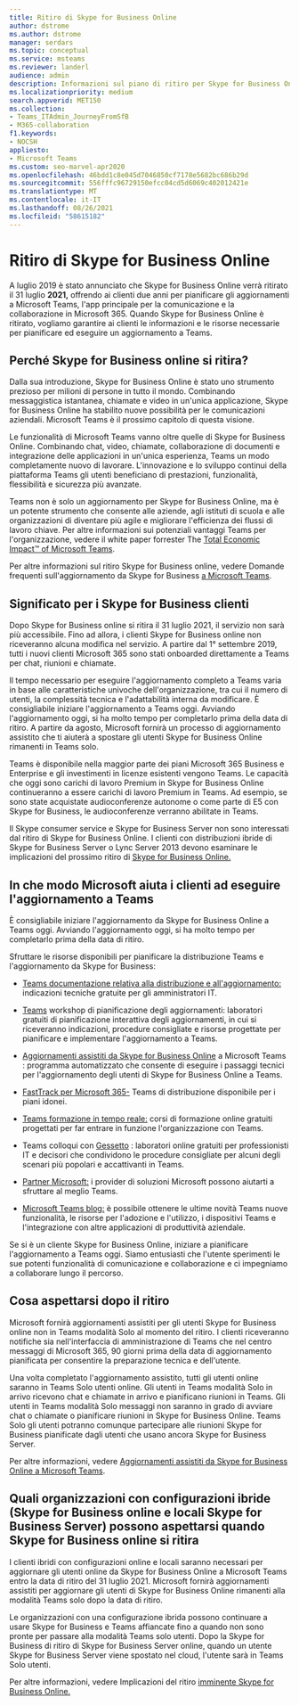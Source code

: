 ```yaml
---
title: Ritiro di Skype for Business Online
author: dstrome
ms.author: dstrome
manager: serdars
ms.topic: conceptual
ms.service: msteams
ms.reviewer: landerl
audience: admin
description: Informazioni sul piano di ritiro per Skype for Business Online e su come Microsoft aiuta i clienti a eseguire la migrazione a Teams.
ms.localizationpriority: medium
search.appverid: MET150
ms.collection:
- Teams_ITAdmin_JourneyFromSfB
- M365-collaboration
f1.keywords:
- NOCSH
appliesto:
- Microsoft Teams
ms.custom: seo-marvel-apr2020
ms.openlocfilehash: 46bdd1c8e045d7046850cf7178e5682bc686b29d
ms.sourcegitcommit: 556fffc96729150efcc04cd5d6069c402012421e
ms.translationtype: MT
ms.contentlocale: it-IT
ms.lasthandoff: 08/26/2021
ms.locfileid: "58615182"
---
```

# <a name="skype-for-business-online-retirement"></a>Ritiro di Skype for Business Online

A luglio 2019 è stato annunciato che Skype for Business Online verrà ritirato il 31 luglio **2021,** offrendo ai clienti due anni per pianificare gli aggiornamenti a Microsoft Teams, l'app principale per la comunicazione e la collaborazione in Microsoft 365. Quando Skype for Business Online è ritirato, vogliamo garantire ai clienti le informazioni e le risorse necessarie per pianificare ed eseguire un aggiornamento a Teams.

## <a name="why-is-skype-for-business-online-retiring"></a>Perché Skype for Business online si ritira?

Dalla sua introduzione, Skype for Business Online è stato uno strumento prezioso per milioni di persone in tutto il mondo. Combinando messaggistica istantanea, chiamate e video in un'unica applicazione, Skype for Business Online ha stabilito nuove possibilità per le comunicazioni aziendali. Microsoft Teams è il prossimo capitolo di questa visione.

Le funzionalità di Microsoft Teams vanno oltre quelle di Skype for Business Online. Combinando chat, video, chiamate, collaborazione di documenti e integrazione delle applicazioni in un'unica esperienza, Teams un modo completamente nuovo di lavorare. L'innovazione e lo sviluppo continui della piattaforma Teams gli utenti beneficiano di prestazioni, funzionalità, flessibilità e sicurezza più avanzate.

Teams non è solo un aggiornamento per Skype for Business Online, ma è un potente strumento che consente alle aziende, agli istituti di scuola e alle organizzazioni di diventare più agile e migliorare l'efficienza dei flussi di lavoro chiave. Per altre informazioni sui potenziali vantaggi Teams per l'organizzazione, vedere il white paper forrester The [Total Economic Impact™ of Microsoft Teams](https://www.microsoft.com/microsoft-365/blog/wp-content/uploads/sites/2/2019/04/Total-Economic-Impact-Microsoft-Teams.pdf?rtc=1).

Per altre informazioni sul ritiro Skype for Business online, vedere Domande frequenti sull'aggiornamento da Skype for Business [a Microsoft Teams](FAQ-journey.yml).

## <a name="what-this-means-for-skype-for-business-customers"></a>Significato per i Skype for Business clienti

Dopo Skype for Business online si ritira il 31 luglio 2021, il servizio non sarà più accessibile. Fino ad allora, i clienti Skype for Business online non riceveranno alcuna modifica nel servizio. A partire dal 1° settembre 2019, tutti i nuovi clienti Microsoft 365 sono stati onboarded direttamente a Teams per chat, riunioni e chiamate.

Il tempo necessario per eseguire l'aggiornamento completo a Teams varia in base alle caratteristiche univoche dell'organizzazione, tra cui il numero di utenti, la complessità tecnica e l'adattabilità interna da modificare. È consigliabile iniziare l'aggiornamento a Teams oggi. Avviando l'aggiornamento oggi, si ha molto tempo per completarlo prima della data di ritiro. A partire da agosto, Microsoft fornirà un processo di aggiornamento assistito che ti aiuterà a spostare gli utenti Skype for Business Online rimanenti in Teams solo.

Teams è disponibile nella maggior parte dei piani Microsoft 365 Business e Enterprise e gli investimenti in licenze esistenti vengono Teams. Le capacità che oggi sono carichi di lavoro Premium in Skype for Business Online continueranno a essere carichi di lavoro Premium in Teams. Ad esempio, se sono state acquistate audioconferenze autonome o come parte di E5 con Skype for Business, le audioconferenze verranno abilitate in Teams.

Il Skype consumer service e Skype for Business Server non sono interessati dal ritiro di Skype for Business Online. I clienti con distribuzioni ibride di Skype for Business Server o Lync Server 2013 devono esaminare le implicazioni del prossimo ritiro di [Skype for Business Online.](/skypeforbusiness/hybrid/plan-hybrid-connectivity#implications-of-the-upcoming-retirement-of-skype-for-business-online)

## <a name="how-microsoft-is-helping-customers-upgrade-to-teams"></a>In che modo Microsoft aiuta i clienti ad eseguire l'aggiornamento a Teams

È consigliabile iniziare l'aggiornamento da Skype for Business Online a Teams oggi. Avviando l'aggiornamento oggi, si ha molto tempo per completarlo prima della data di ritiro.

Sfruttare le risorse disponibili per pianificare la distribuzione Teams e l'aggiornamento da Skype for Business:

- [Teams documentazione relativa alla distribuzione e all'aggiornamento:](upgrade-start-here.md) indicazioni tecniche gratuite per gli amministratori IT.

- [Teams](./upgrade-workshops-landing-page.yml) workshop di pianificazione degli aggiornamenti: laboratori gratuiti di pianificazione interattiva degli aggiornamenti, in cui si riceveranno indicazioni, procedure consigliate e risorse progettate per pianificare e implementare l'aggiornamento a Teams.

- [Aggiornamenti assistiti da Skype for Business Online](upgrade-assisted.md) a Microsoft Teams : programma automatizzato che consente di eseguire i passaggi tecnici per l'aggiornamento degli utenti di Skype for Business Online a Teams.

- [FastTrack per Microsoft 365-](https://www.microsoft.com/fasttrack/microsoft-365) Teams di distribuzione disponibile per i piani idonei.

- [Teams formazione in tempo reale:](./instructor-led-training-teams-landing-page.yml) corsi di formazione online gratuiti progettati per far entrare in funzione l'organizzazione con Teams.

- Teams colloqui con [Gessetto](./chalk-talks-landing-page.yml) : laboratori online gratuiti per professionisti IT e decisori che condividono le procedure consigliate per alcuni degli scenari più popolari e accattivanti in Teams.

- [Partner Microsoft:](https://www.microsoft.com/solution-providers/home) i provider di soluzioni Microsoft possono aiutarti a sfruttare al meglio Teams.

- [Microsoft Teams blog:](https://techcommunity.microsoft.com/t5/microsoft-teams-blog/bg-p/MicrosoftTeamsBlog) è possibile ottenere le ultime novità Teams nuove funzionalità, le risorse per l'adozione e l'utilizzo, i dispositivi Teams e l'integrazione con altre applicazioni di produttività aziendale.

Se si è un cliente Skype for Business Online, iniziare a pianificare l'aggiornamento a Teams oggi. Siamo entusiasti che l'utente sperimenti le sue potenti funzionalità di comunicazione e collaborazione e ci impegniamo a collaborare lungo il percorso.

## <a name="what-to-expect-post-retirement"></a>Cosa aspettarsi dopo il ritiro

Microsoft fornirà aggiornamenti assistiti per gli utenti Skype for Business online non in Teams modalità Solo al momento del ritiro. I clienti riceveranno notifiche sia nell'interfaccia di amministrazione di Teams che nel centro messaggi di Microsoft 365, 90 giorni prima della data di aggiornamento pianificata per consentire la preparazione tecnica e dell'utente.

Una volta completato l'aggiornamento assistito, tutti gli utenti online saranno in Teams Solo utenti online. Gli utenti in Teams modalità Solo in arrivo ricevono chat e chiamate in arrivo e pianificano riunioni in Teams. Gli utenti in Teams modalità Solo messaggi non saranno in grado di avviare chat o chiamate o pianificare riunioni in Skype for Business Online. Teams Solo gli utenti potranno comunque partecipare alle riunioni Skype for Business pianificate dagli utenti che usano ancora Skype for Business Server.

Per altre informazioni, vedere [Aggiornamenti assistiti da Skype for Business Online a Microsoft Teams](upgrade-assisted.md).

## <a name="what-organizations-with-hybrid-configurations-skype-for-business-online-and-on-premises-skype-for-business-server-can-expect-when-skype-for-business-online-retires"></a>Quali organizzazioni con configurazioni ibride (Skype for Business online e locali Skype for Business Server) possono aspettarsi quando Skype for Business online si ritira

I clienti ibridi con configurazioni online e locali saranno necessari per aggiornare gli utenti online da Skype for Business Online a Microsoft Teams entro la data di ritiro del 31 luglio 2021. Microsoft fornirà aggiornamenti assistiti per aggiornare gli utenti di Skype for Business Online rimanenti alla modalità Teams solo dopo la data di ritiro.

Le organizzazioni con una configurazione ibrida possono continuare a usare Skype for Business e Teams affiancate fino a quando non sono pronte per passare alla modalità Teams solo utenti. Dopo la Skype for Business di ritiro di Skype for Business Server online, quando un utente Skype for Business Server viene spostato nel cloud, l'utente sarà in Teams Solo utenti.

Per altre informazioni, vedere Implicazioni del ritiro [imminente Skype for Business Online.](/skypeforbusiness/hybrid/plan-hybrid-connectivity#implications-of-the-upcoming-retirement-of-skype-for-business-online)
